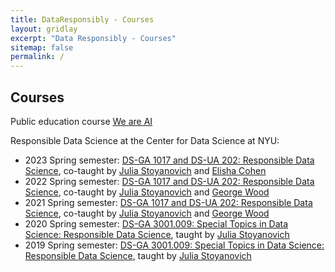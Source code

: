 ```yaml
---
title: DataResponsibly - Courses
layout: gridlay
excerpt: "Data Responsibly - Courses"
sitemap: false
permalink: /
---
```



## Courses

Public education course [We are AI](http://bit.ly/WeAreAI)

Responsible Data Science at the Center for Data Science at NYU:
* 2023 Spring semester: [DS-GA 1017 and DS-UA 202: Responsible Data Science](https://dataresponsibly.github.io/rds23/), co-taught by [Julia Stoyanovich](http://stoyanovich.org/) and [Elisha Cohen](https://www.elishacohen.com/)
* 2022 Spring semester: [DS-GA 1017 and DS-UA 202: Responsible Data Science](https://dataresponsibly.github.io/rds/), co-taught by [Julia Stoyanovich](http://stoyanovich.org/) and [George Wood](http://gwood.me)
* 2021 Spring semester: [DS-GA 1017 and DS-UA 202: Responsible Data Science](https://dataresponsibly.github.io/rds21/), co-taught by [Julia Stoyanovich](http://stoyanovich.org/) and [George Wood](http://gwood.me)
* 2020 Spring semester: [DS-GA 3001.009: Special Topics in Data Science: Responsible Data Science](https://dataresponsibly.github.io/courses/spring20), taught by [Julia Stoyanovich](http://stoyanovich.org/)
* 2019 Spring semester: [DS-GA 3001.009: Special Topics in Data Science: Responsible Data Science](https://dataresponsibly.github.io/courses/spring19), taught by [Julia Stoyanovich](http://stoyanovich.org/)
